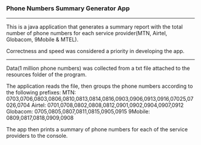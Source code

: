 ### Phone Numbers Summary Generator App
*****
This is a java application that generates a summary report with the total number of phone numbers for each service provider(MTN, Airtel, Globacom, 9Mobile & MTEL). 

Correctness and speed was considered a priority in developing the app.
****
Data(1 million phone numbers) was collected from a txt file attached to the resources folder of the program.

The application reads the file, then groups the phone numbers according to the following prefixes: 
MTN: 0703,0706,0803,0806,0810,0813,0814,0816,0903,0906,0913,0916,07025,07026,0704
Airtel: 0701,0708,0802,0808,0812,0901,0902,0904,0907,0912
Globacom: 0705,0805,0807,0811,0815,0905,0915
9Mobile: 0809,0817,0818,0909,0908

The app then prints a summary of phone numbers for each of the service providers to the console.